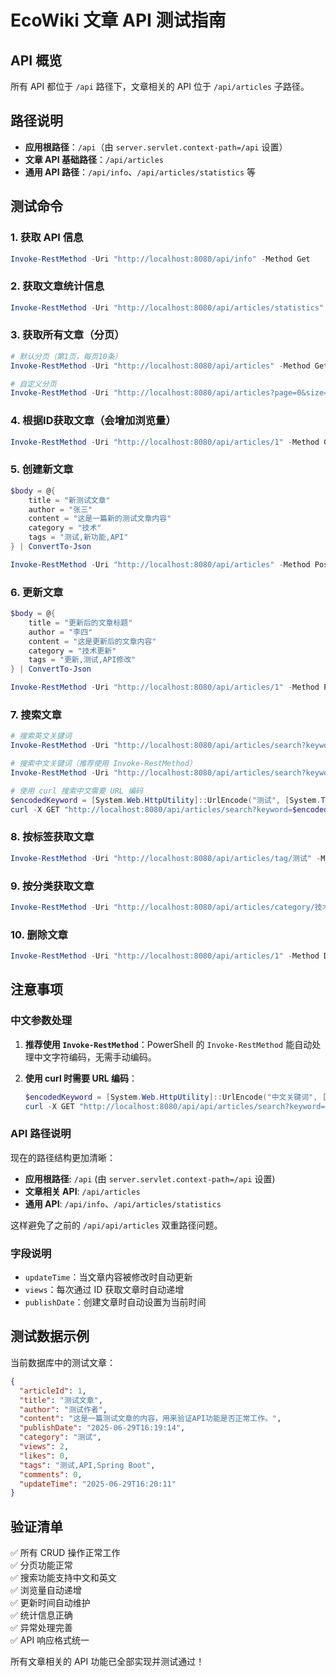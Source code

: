 # EcoWiki 文章 API 测试指南

## API 概览

所有 API 都位于 `/api` 路径下，文章相关的 API 位于 `/api/articles` 子路径。

## 路径说明

- **应用根路径**：`/api`（由 `server.servlet.context-path=/api` 设置）
- **文章 API 基础路径**：`/api/articles`
- **通用 API 路径**：`/api/info`、`/api/articles/statistics` 等

## 测试命令

### 1. 获取 API 信息
```powershell
Invoke-RestMethod -Uri "http://localhost:8080/api/info" -Method Get
```

### 2. 获取文章统计信息
```powershell
Invoke-RestMethod -Uri "http://localhost:8080/api/articles/statistics" -Method Get
```

### 3. 获取所有文章（分页）
```powershell
# 默认分页（第1页，每页10条）
Invoke-RestMethod -Uri "http://localhost:8080/api/articles" -Method Get

# 自定义分页
Invoke-RestMethod -Uri "http://localhost:8080/api/articles?page=0&size=5" -Method Get
```

### 4. 根据ID获取文章（会增加浏览量）
```powershell
Invoke-RestMethod -Uri "http://localhost:8080/api/articles/1" -Method Get
```

### 5. 创建新文章
```powershell
$body = @{
    title = "新测试文章"
    author = "张三"
    content = "这是一篇新的测试文章内容"
    category = "技术"
    tags = "测试,新功能,API"
} | ConvertTo-Json

Invoke-RestMethod -Uri "http://localhost:8080/api/articles" -Method Post -Body $body -ContentType "application/json; charset=UTF-8"
```

### 6. 更新文章
```powershell
$body = @{
    title = "更新后的文章标题"
    author = "李四"
    content = "这是更新后的文章内容"
    category = "技术更新"
    tags = "更新,测试,API修改"
} | ConvertTo-Json

Invoke-RestMethod -Uri "http://localhost:8080/api/articles/1" -Method Put -Body $body -ContentType "application/json; charset=UTF-8"
```

### 7. 搜索文章
```powershell
# 搜索英文关键词
Invoke-RestMethod -Uri "http://localhost:8080/api/articles/search?keyword=test" -Method Get

# 搜索中文关键词（推荐使用 Invoke-RestMethod）
Invoke-RestMethod -Uri "http://localhost:8080/api/articles/search?keyword=测试" -Method Get

# 使用 curl 搜索中文需要 URL 编码
$encodedKeyword = [System.Web.HttpUtility]::UrlEncode("测试", [System.Text.Encoding]::UTF8)
curl -X GET "http://localhost:8080/api/articles/search?keyword=$encodedKeyword" -H "Content-Type: application/json"
```

### 8. 按标签获取文章
```powershell
Invoke-RestMethod -Uri "http://localhost:8080/api/articles/tag/测试" -Method Get
```

### 9. 按分类获取文章
```powershell
Invoke-RestMethod -Uri "http://localhost:8080/api/articles/category/技术" -Method Get
```

### 10. 删除文章
```powershell
Invoke-RestMethod -Uri "http://localhost:8080/api/articles/1" -Method Delete
```

## 注意事项

### 中文参数处理
1. **推荐使用 `Invoke-RestMethod`**：PowerShell 的 `Invoke-RestMethod` 能自动处理中文字符编码，无需手动编码。

2. **使用 curl 时需要 URL 编码**：
   ```powershell
   $encodedKeyword = [System.Web.HttpUtility]::UrlEncode("中文关键词", [System.Text.Encoding]::UTF8)
   curl -X GET "http://localhost:8080/api/api/articles/search?keyword=$encodedKeyword"
   ```

### API 路径说明
现在的路径结构更加清晰：
- **应用根路径**: `/api` (由 `server.servlet.context-path=/api` 设置)
- **文章相关 API**: `/api/articles`
- **通用 API**: `/api/info`、`/api/articles/statistics`

这样避免了之前的 `/api/api/articles` 双重路径问题。

### 字段说明
- `updateTime`：当文章内容被修改时自动更新
- `views`：每次通过 ID 获取文章时自动递增
- `publishDate`：创建文章时自动设置为当前时间

## 测试数据示例

当前数据库中的测试文章：
```json
{
  "articleId": 1,
  "title": "测试文章",
  "author": "测试作者",
  "content": "这是一篇测试文章的内容，用来验证API功能是否正常工作。",
  "publishDate": "2025-06-29T16:19:14",
  "category": "测试",
  "views": 2,
  "likes": 0,
  "tags": "测试,API,Spring Boot",
  "comments": 0,
  "updateTime": "2025-06-29T16:20:11"
}
```

## 验证清单

✅ 所有 CRUD 操作正常工作  
✅ 分页功能正常  
✅ 搜索功能支持中文和英文  
✅ 浏览量自动递增  
✅ 更新时间自动维护  
✅ 统计信息正确  
✅ 异常处理完善  
✅ API 响应格式统一  

所有文章相关的 API 功能已全部实现并测试通过！
